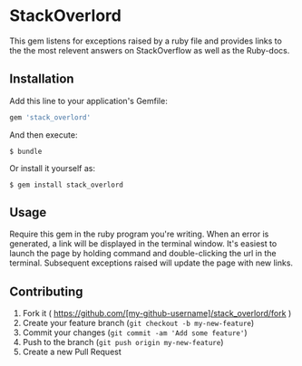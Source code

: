 # StackOverlord

This gem listens for exceptions raised by a ruby file and provides links to the the most relevent answers on StackOverflow as well as the Ruby-docs.

## Installation

Add this line to your application's Gemfile:

```ruby
gem 'stack_overlord'
```

And then execute:

    $ bundle

Or install it yourself as:

    $ gem install stack_overlord

## Usage

Require this gem in the ruby program you're writing. When an error is generated, a link will be displayed in the terminal window. It's easiest to launch the page by holding command and double-clicking the url in the terminal. Subsequent exceptions raised will update the page with new links.

## Contributing

1. Fork it ( https://github.com/[my-github-username]/stack_overlord/fork )
2. Create your feature branch (`git checkout -b my-new-feature`)
3. Commit your changes (`git commit -am 'Add some feature'`)
4. Push to the branch (`git push origin my-new-feature`)
5. Create a new Pull Request
